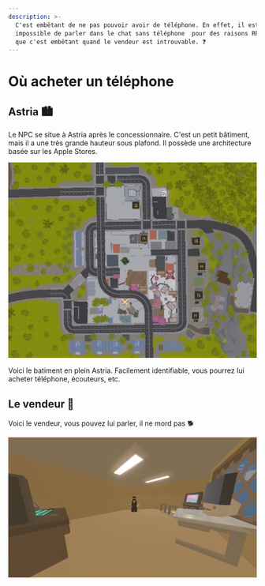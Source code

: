 ```yaml
---
description: >-
  C'est embêtant de ne pas pouvoir avoir de téléphone. En effet, il est
  impossible de parler dans le chat sans téléphone  pour des raisons RP. Sauf
  que c'est embêtant quand le vendeur est introuvable. ❓
---
```


# Où acheter un téléphone

## Astria 🏙️

Le NPC se situe à Astria après le concessionnaire. C'est un petit bâtiment, mais il a une très grande hauteur sous plafond. Il possède une architecture basée sur les Apple Stores.

![Le vendeur de t&#xE9;l&#xE9;phone se situe o&#xF9; est la croix](../.gitbook/assets/annotation-2020-02-24-203606%20%281%29.jpg)

Voici le batiment en plein Astria. Facilement identifiable, vous pourrez lui acheter téléphone, écouteurs, etc.

## Le vendeur 💸

Voici le vendeur, vous pouvez lui parler, il ne mord pas 🐕

![](../.gitbook/assets/unturned-screenshot-2020.02.24-20.41.34.53.png)





